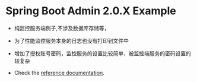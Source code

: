 Spring Boot Admin 2.0.X Example
========================
* 纯监控服务端例子,不涉及数据库存储等，
* 为了性能监控服务本身的日志也没有打印到文件中
* 增加了授权账号密码，监控服务的设置比较简单，被监控端服务的密码设置的较复杂


 * Check the [reference documentation](http://codecentric.github.io/spring-boot-admin/current/).
